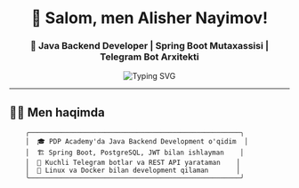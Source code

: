 <div align="center">

# 👋 Salom, men Alisher Nayimov!

### 🚀 Java Backend Developer | Spring Boot Mutaxassisi | Telegram Bot Arxitekti

<img src="https://readme-typing-svg.herokuapp.com?font=Fira+Code&pause=1000&color=6366F1&center=true&vCenter=true&width=435&lines=Java+Backend+Developer;Spring+Boot+Specialist;Telegram+Bot+Architect;Always+learning+new+things" alt="Typing SVG" />

</div>

---

## 🧑‍💻 Men haqimda

```ascii
    ╭─────────────────────────────────────────────────────╮
    │  🎓 PDP Academy'da Java Backend Development o'qidim  │
    │  🏗️ Spring Boot, PostgreSQL, JWT bilan ishlayman    │
    │  🤖 Kuchli Telegram botlar va REST API yarataman    │
    │  🐧 Linux va Docker bilan development qilaman       │
    ╰─────────────────────────────────────────────────────╯
